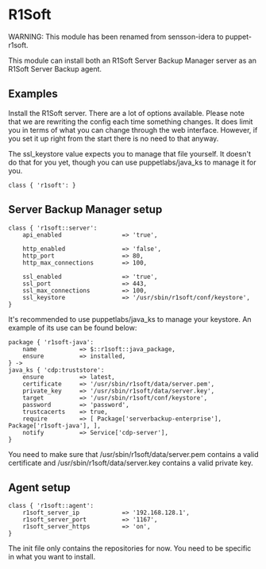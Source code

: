 # R1Soft

WARNING: This module has been renamed from sensson-idera to puppet-r1soft.

This module can install both an R1Soft Server Backup Manager server as an 
R1Soft Server Backup agent.

## Examples

Install the R1Soft server. There are a lot of options available. Please note
that we are rewriting the config each time something changes. It does limit
you in terms of what you can change through the web interface. However, if
you set it up right from the start there is no need to that anyway.

The ssl_keystore value expects you to manage that file yourself. It doesn't
do that for you yet, though you can use puppetlabs/java_ks to manage it for
you.

```
class { 'r1soft': }
```

## Server Backup Manager setup

```
class { 'r1soft::server':
	api_enabled 				=> 'true',		

	http_enabled				=> 'false',
	http_port					=> 80,
	http_max_connections		=> 100,
		
	ssl_enabled					=> 'true',
	ssl_port					=> 443,
	ssl_max_connections			=> 100,
	ssl_keystore				=> '/usr/sbin/r1soft/conf/keystore',
}
```

It's recommended to use puppetlabs/java_ks to manage your keystore. An
example of its use can be found below:

```
package { 'r1soft-java':
	name			=> $::r1soft::java_package,
	ensure 			=> installed,
} ->
java_ks { 'cdp:truststore':
	ensure       	=> latest,
	certificate  	=> '/usr/sbin/r1soft/data/server.pem',
	private_key		=> '/usr/sbin/r1soft/data/server.key',
	target       	=> '/usr/sbin/r1soft/conf/keystore',
	password     	=> 'password',
	trustcacerts 	=> true,
	require 		=> [ Package['serverbackup-enterprise'], Package['r1soft-java'], ],
	notify			=> Service['cdp-server'],
}
```

You need to make sure that /usr/sbin/r1soft/data/server.pem contains a valid
certificate and /usr/sbin/r1soft/data/server.key contains a valid private key.

## Agent setup

```
class { 'r1soft::agent': 
	r1soft_server_ip			=> '192.168.128.1',
	r1soft_server_port			=> '1167',
	r1soft_server_https			=> 'on',
}
```

The init file only contains the repositories for now. You need to be specific
in what you want to install.
